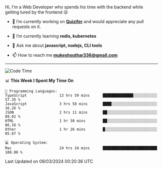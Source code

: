 Hi, I'm a Web Developer who spends his time with the backend while getting lured by the frontend 😜

- 🔭 I’m currently working on **[Quizifer](https://github.com/SutharMukesh/Quizifer/)** and would appreciate any pull requests on it.

- 🌱 I’m currently learning **redis, kubernetes**

- 💬 Ask me about **javascript, nodejs, CLI tools**

- 📫 How to reach me **mukeshsuthar336@gmail.com**

---
<!--START_SECTION:waka-->
![Code Time](http://img.shields.io/badge/Code%20Time-2%2C866%20hrs%2035%20mins-blue)

📊 **This Week I Spent My Time On** 

```text
💬 Programming Languages: 
TypeScript               13 hrs 59 mins      ██████████████░░░░░░░░░░░   57.35 % 
JavaScript               3 hrs 58 mins       ████░░░░░░░░░░░░░░░░░░░░░   16.26 % 
JSON                     2 hrs 11 mins       ██░░░░░░░░░░░░░░░░░░░░░░░   09.01 % 
HTML                     1 hr 30 mins        ██░░░░░░░░░░░░░░░░░░░░░░░   06.16 % 
Other                    1 hr 26 mins        █░░░░░░░░░░░░░░░░░░░░░░░░   05.87 % 

💻 Operating System: 
Mac                      24 hrs 24 mins      █████████████████████████   100.00 % 
```


 Last Updated on 08/03/2024 00:20:36 UTC
<!--END_SECTION:waka-->
